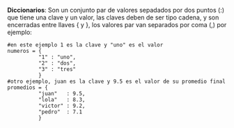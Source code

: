 **Diccionarios**: Son un conjunto par de valores sepadados por dos puntos \(:\) que tiene una clave y un valor, las claves deben de ser tipo cadena, y son encerradas entre llaves { y }, los valores par van separados por coma \(,\) por ejemplo:

```
#en este ejemplo 1 es la clave y "uno" es el valor
numeros = { 
          "1" : "uno", 
          "2" : "dos", 
          "3" : "tres" 
          } 
#otro ejemplo, juan es la clave y 9.5 es el valor de su promedio final
promedios = {
          "juan"   : 9.5, 
          "lola"   : 8.3, 
          "victor" : 9.2, 
          "pedro"  : 7.1 
          }
```

## 



